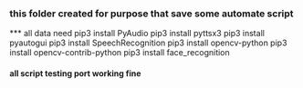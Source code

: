 ### this folder created for purpose that save some automate script 

*** all data need
    <!-- markdownlint-capture -->
    pip3 install PyAudio
    pip3 install pyttsx3
    pip3 install pyautogui
    pip3 install SpeechRecognition
    pip3 install opencv-python
    pip3 install opencv-contrib-python
    pip3 install face_recognition


#### all script testing port working fine

